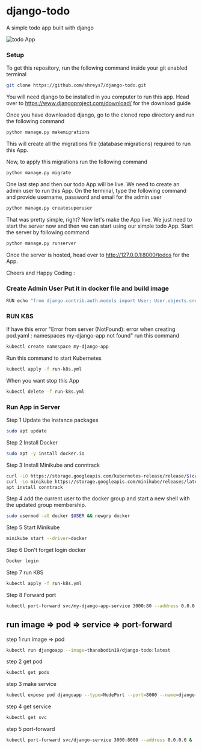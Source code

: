 # django-todo
A simple todo app built with django

![todo App](https://raw.githubusercontent.com/shreys7/django-todo/develop/staticfiles/todoApp.png)
### Setup
To get this repository, run the following command inside your git enabled terminal
```bash
git clone https://github.com/shreys7/django-todo.git
```
You will need django to be installed in you computer to run this app. Head over to https://www.djangoproject.com/download/ for the download guide

Once you have downloaded django, go to the cloned repo directory and run the following command

```bash
python manage.py makemigrations
```

This will create all the migrations file (database migrations) required to run this App.

Now, to apply this migrations run the following command
```bash
python manage.py migrate
```

One last step and then our todo App will be live. We need to create an admin user to run this App. On the terminal, type the following command and provide username, password and email for the admin user
```bash
python manage.py createsuperuser
```

That was pretty simple, right? Now let's make the App live. We just need to start the server now and then we can start using our simple todo App. Start the server by following command

```bash
python manage.py runserver
```

Once the server is hosted, head over to http://127.0.0.1:8000/todos for the App.

Cheers and Happy Coding :

### Create Admin User Put it in docker file and build image
```bash
RUN echo "from django.contrib.auth.models import User; User.objects.create_superuser('<user_admin>', '<admin_email>', '<admin_pass>')" | python manage.py shell
```
### RUN K8S
If have this error "Error from server (NotFound): error when creating pod.yaml : namespaces my-django-app not found"
run this command
```bash
kubectl create namespace my-django-app
```
Run this command to start Kubernetes
```bash
kubectl apply -f run-k8s.yml
```
When you want stop this App
```bash
kubectl delete -f run-k8s.yml
```

### Run App in Server
Step 1 Update the instance packages
```bash
sudo apt update
```
Step 2 Install Docker
```bash
sudo apt -y install docker.io
```
Step 3 Install Minikube and conntrack
```bash
curl -LO https://storage.googleapis.com/kubernetes-release/release/$(curl -s https://storage.googleapis.com/kubernetes-release/release/stable.txt)/bin/linux/amd64/kubectl && chmod +x ./kubectl && sudo mv ./kubectl /usr/local/bin/kubectl
curl -Lo minikube https://storage.googleapis.com/minikube/releases/latest/minikube-linux-amd64 && chmod +x minikube && sudo mv minikube /usr/local/bin/
apt install conntrack
```
Step 4 add the current user to the docker group and start a new shell with the updated group membership.
```bash
sudo usermod -aG docker $USER && newgrp docker
```
Step 5 Start Minikube
```bash
minikube start --driver=docker
```
Step 6 Don't forget login docker
```bash
Docker login
```
Step 7 run K8S <br />
```bash
kubectl apply -f run-k8s.yml
```
Step 8 Forward port
```bash
kubectl port-forward svc/my-django-app-service 3000:80 --address 0.0.0.0 &
```

## run image => pod => service => port-forward
step 1 run image => pod
```bash
kubectl run djangoapp --image=thanabodin19/django-todo:latest
```
step 2 get pod
```bash
kubectl get pods
```
step 3 make service 
```bash
kubectl expose pod djangoapp --type=NodePort --port=8000 --name=django-service
```
step 4 get service
```bash
kubectl get svc
```
step 5 port-forward
```bash
kubectl port-forward svc/django-service 3000:8000 --address 0.0.0.0 &
```